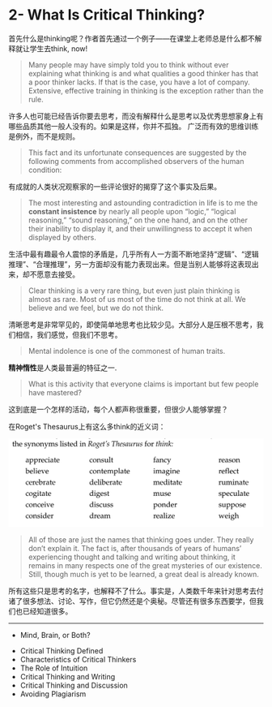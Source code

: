 # 2- What Is Critical Thinking?

首先什么是thinking呢？作者首先通过一个例子——在课堂上老师总是什么都不解释就让学生去think, now!



> Many people may have simply told you to think without ever explaining what thinking is and what qualities a good thinker has that a poor thinker lacks. If that is the case, you have a lot of company. Extensive, effective training in thinking is the exception rather than the rule.

许多人也可能已经告诉你要去思考，而没有解释什么是思考以及优秀思想家身上有哪些品质其他一般人没有的。如果是这样，你并不孤独。 广泛而有效的思维训练是例外，而不是规则。

 

> This fact and its unfortunate consequences are suggested by the following comments from accomplished observers of the human condition:

有成就的人类状况观察家的一些评论很好的揭穿了这个事实及后果。



> The most interesting and astounding contradiction in life is to me the **constant insistence** by nearly all people upon “logic,” “logical reasoning,” “sound reasoning,” on the one hand, and on the other their inability to display it, and their unwillingness to accept it when displayed by others.

生活中最有趣最令人震惊的矛盾是，几乎所有人一方面不断地坚持“逻辑”、“逻辑推理”、“合理推理”，另一方面却没有能力表现出来。但是当别人能够将这表现出来，却不愿意去接受。



> Clear thinking is a very rare thing, but even just plain thinking is almost as rare. Most of us most of the time do not think at all. We believe and we feel, but we do not think.

清晰思考是非常罕见的，即使简单地思考也比较少见。大部分人是压根不思考，我们相信，我们感觉，但我们不思考。



> Mental indolence is one of the commonest of human traits.

**精神惰性**是人类最普遍的特征之一.



> What is this activity that everyone claims is important but few people have mastered?

这到底是一个怎样的活动，每个人都声称很重要，但很少人能够掌握？

在Roget's Thesaurus上有这么多think的近义词：

![image.png](1573567401353-a66b9e33-3f4f-44c7-94a1-13e56275e78f-20191113123504591.png)



> All of those are just the names that thinking goes under. They really don’t explain it. The fact is, after thousands of years of humans’ experiencing thought and talking and writing about thinking, it remains in many respects one of the great mysteries of our existence. Still, though much is yet to be learned, a great deal is already known.

所有这些只是思考的名字，也解释不了什么。事实是，人类数千年来针对思考去付诸了很多想法、讨论、写作，但它仍然还是个奥秘。尽管还有很多东西要学，但我们也已经知道很多。



---



* Mind, Brain, or Both?

- Critical Thinking Defined
- Characteristics of Critical Thinkers
- The Role of Intuition
- Critical Thinking and Writing
- Critical Thinking and Discussion
- Avoiding Plagiarism